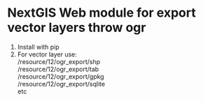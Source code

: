 NextGIS Web module for export vector layers throw ogr 
=======
  
1. Install with pip  
2. For vector layer use:   
    /resource/12/ogr_export/shp  
    /resource/12/ogr_export/tab  
    /resource/12/ogr_export/gpkg  
    /resource/12/ogr_export/sqlite  
    etc
